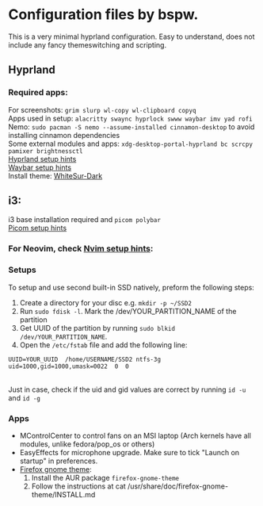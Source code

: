 # Configuration files by bspw.
This is a very minimal hyprland configuration. Easy to understand, does not include any fancy themeswitching and scripting. <br>

## Hyprland
### Required apps:
For screenshots: ```grim slurp wl-copy wl-clipboard copyq```<br>
Apps used in setup: ```alacritty swaync hyprlock swww waybar imv yad rofi```<br>
Nemo: ```sudo pacman -S nemo --assume-installed cinnamon-desktop``` to avoid installing cinnamon dependencies<br>
Some external modules and apps: ```xdg-desktop-portal-hyprland bc scrcpy pamixer brightnessctl```<br>
[Hyprland setup hints](https://github.com/beispielsweise/configs/blob/main/config/hypr/README.md)<br>
[Waybar setup hints](https://github.com/beispielsweise/configs/blob/main/config/waybar/README.md)<br>
Install theme: [WhiteSur-Dark](https://github.com/vinceliuice/WhiteSur-gtk-theme/tree/master)

## i3:
i3 base installation required and ```picom polybar```<br>
[Picom setup hints](https://github.com/beispielsweise/configs/blob/main/config/picom/README.md)<br>

### For Neovim, check [Nvim setup hints](https://github.com/beispielsweise/configs/blob/main/config/nvim/README.md):
### Setups
To setup and use second built-in SSD natively, preform the following steps:
1. Create a directory for your disc e.g. ```mkdir -p ~/SSD2```
2. Run ```sudo fdisk -l```. Mark the /dev/YOUR_PARTITION_NAME of the partition
3. Get UUID of the partition by running ```sudo blkid /dev/YOUR_PARTITION_NAME```. 
4. Open the ```/etc/fstab``` file and add the following line:<br>
```
UUID=YOUR_UUID  /home/USERNAME/SSD2 ntfs-3g  uid=1000,gid=1000,umask=0022  0  0
```
<br>Just in case, check if the uid and gid values are correct by running ```id -u``` and ```id -g```

### Apps
- MControlCenter to control fans on an MSI laptop (Arch kernels have all modules, unlike fedora/pop_os or others) <br>
- EasyEffects for microphone upgrade. Make sure to tick "Launch on startup" in preferences.
- [Firefox gnome theme](https://github.com/rafaelmardojai/firefox-gnome-theme): <br>
  1. Install the AUR package ```firefox-gnome-theme```
  2. Follow the instructions at cat /usr/share/doc/firefox-gnome-theme/INSTALL.md
